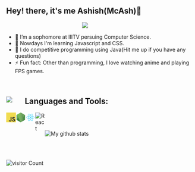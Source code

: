## Hey! there, it's me Ashish(McAsh)👋

<img src="https://media.giphy.com/media/67oWKfDkwuFpByHv3j/source.gif" width="300" align='right'>
<br/>

- 🔭 I’m a sophomore at IIITV persuing Computer Science.
- 🌱 Nowdays I'm learning Javascript and CSS.
- 💬 I do competitive programming using Java(Hit me up if you have any questions)
- ⚡ Fun fact: Other than programming, I love watching anime and playing FPS games.


<br/>


## <img align='left' src="https://media.giphy.com/media/mTs11L9uuyGiI/giphy.gif" width="50"> Languages and Tools:

<img align="left" alt="JavaScript" width="26px" src="https://raw.githubusercontent.com/github/explore/80688e429a7d4ef2fca1e82350fe8e3517d3494d/topics/javascript/javascript.png" />
<img align="left" alt="Node.js" width="26px" src="https://raw.githubusercontent.com/github/explore/80688e429a7d4ef2fca1e82350fe8e3517d3494d/topics/nodejs/nodejs.png" />
<img align="left" alt="React" width="26px" src="https://raw.githubusercontent.com/github/explore/80688e429a7d4ef2fca1e82350fe8e3517d3494d/topics/react/react.png" />
<img align="left" alt="React" width="26px" src="https://upload.wikimedia.org/wikipedia/commons/thumb/1/18/ISO_C%2B%2B_Logo.svg/1200px-ISO_C%2B%2B_Logo.svg.png" />

<br/>
<br/>

![My github stats](https://github-readme-stats.vercel.app/api?username=mcash09&show_icons=true&theme=synthwave)

<br/>
<br/>


![visitor Count](https://visitor-badge.laobi.icu/badge?page_id=mcash09.mcash09)

